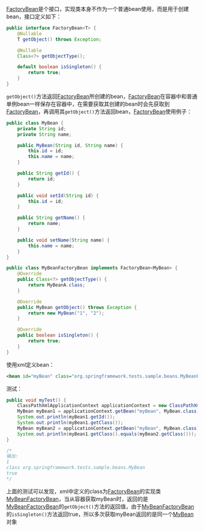 [FactoryBean]是个接口，实现类本身不作为一个普通bean使用，而是用于创建bean，接口定义如下：
```java
public interface FactoryBean<T> {
	@Nullable
	T getObject() throws Exception;

	@Nullable
	Class<?> getObjectType();

	default boolean isSingleton() {
		return true;
	}
}
```
`getObject()`方法返回[FactoryBean]所创建的bean，[FactoryBean]在容器中和普通单例bean一样保存在容器中，在需要获取其创建的bean时会先获取到[FactoryBean]，再调用其`getObject()`方法返回bean，[FactoryBean]使用例子：
```java
public class MyBean {
	private String id;
	private String name;

	public MyBean(String id, String name) {
		this.id = id;
		this.name = name;
	}

	public String getId() {
		return id;
	}

	public void setId(String id) {
		this.id = id;
	}

	public String getName() {
		return name;
	}

	public void setName(String name) {
		this.name = name;
	}
}

public class MyBeanFactoryBean implements FactoryBean<MyBean> {
	@Override
	public Class<?> getObjectType() {
		return MyBeanA.class;
	}

	@Override
	public MyBean getObject() throws Exception {
		return new MyBean("1", "2");
	}

	@Override
	public boolean isSingleton() {
		return true;
	}
}
```
使用xml定义bean：
```xml
<bean id="myBean" class="org.springframework.tests.sample.beans.MyBeanFactoryBean"/>
```
测试：
```java
public void myTest() {
    ClassPathXmlApplicationContext applicationContext = new ClassPathXmlApplicationContext(classPathResource("-application-context.xml").getPath(), getClass());
    MyBean myBean1 = applicationContext.getBean("myBean", MyBean.class);
    System.out.println(myBean1.getId());
    System.out.println(myBean1.getClass());
    MyBean myBean2 = applicationContext.getBean("myBean", MyBean.class);
    System.out.println(myBean1.getClass().equals(myBean2.getClass()));
}

/* 
输出:
1
class org.springframework.tests.sample.beans.MyBean
true
*/
```
上面的测试可以发现，xml中定义的class为[FactoryBean]的实现类[MyBeanFactoryBean]，当从容器获取myBean时，返回的是[MyBeanFactoryBean]的`getObject()`方法的返回值，由于[MyBeanFactoryBean]的`isSingleton()`方法返回true，所以多次获取myBean返回的是同一个[MyBean]对象

[FactoryBean]: aaa
[MyBeanFactoryBean]: aaa
[MyBean]: aaa